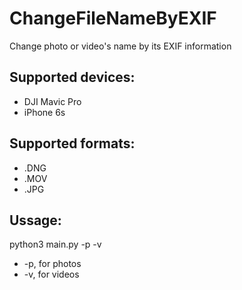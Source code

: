 # ChangeFileNameByEXIF
Change photo or video's name by its EXIF information
## Supported devices:
- DJI Mavic Pro
- iPhone 6s
## Supported formats:
- .DNG
- .MOV
- .JPG
## Ussage:
python3 main.py -p -v
- -p, for photos
- -v, for videos
